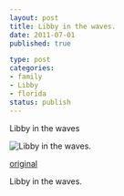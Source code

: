 ```yaml
--- 
layout: post
title: Libby in the waves.
date: 2011-07-01
published: true

type: post
categories: 
- family
- Libby
- florida
status: publish
---
```

Libby in the waves

![Libby in the waves.](http://media.eick.us/2011/07/image2-500x375.jpg)

[original](http://media.eick.us/2011/07/image2.jpg)

Libby in the waves.

